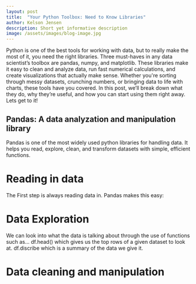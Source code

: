 ```yaml
---
layout: post
title:  "Your Python Toolbox: Need to Know Libraries"
author: Kelson Jensen
description: Short yet informative description
image: /assets/images/blog-image.jpg
---
```


Python is one of the best tools for working with data, but to really make the most of it, you need the right libraries. Three must-haves in any data scientist’s toolbox are pandas, numpy, and matplotlib. These libraries make it easy to clean and analyze data, run fast numerical calculations, and create visualizations that actually make sense. Whether you're sorting through messy datasets, crunching numbers, or bringing data to life with charts, these tools have you covered. In this post, we’ll break down what they do, why they’re useful, and how you can start using them right away. Lets get to it!

## Pandas: A data analyzation and manipulation library
Pandas is one of the most widely used python libraries for handling data. It helps you read, explore, clean, and transform datasets with simple, efficient functions.
# Reading in data
The First step is always reading data in. Pandas makes this easy:

# Data Exploration 
We can look into what the data is talking about through the use of functions such as...
df.head() which gives us the top rows of a given dataset to look at. 
df.discribe which is a summary of the data we give it. 
# Data cleaning and manipulation

